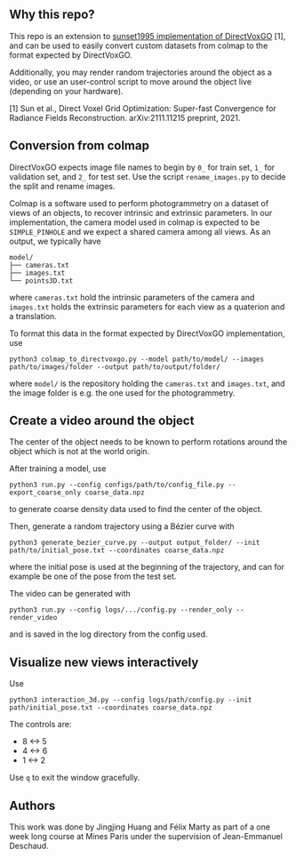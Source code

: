 ## Why this repo?

This repo is an extension to [sunset1995 implementation of DirectVoxGO](https://github.com/sunset1995/DirectVoxGO/) [1], and can be used to easily convert custom datasets from colmap to the format expected by DirectVoxGO.

Additionally, you may render random trajectories around the object as a video, or use an user-control script to move around the object live (depending on your hardware).

[1] Sun et al., Direct Voxel Grid Optimization: Super-fast Convergence for Radiance Fields Reconstruction. arXiv:2111.11215 preprint, 2021.

## Conversion from colmap

DirectVoxGO expects image file names to begin by `0_` for train set, `1_` for validation set, and `2_` for test set. Use the script `rename_images.py` to decide the split and rename images.

Colmap is a software used to perform photogrammetry on a dataset of views of an objects, to recover intrinsic and extrinsic parameters. In our implementation, the camera model used in colmap is expected to be `SIMPLE_PINHOLE` and we expect a shared camera among all views. As an output, we typically have

```
model/
├── cameras.txt
├── images.txt
└── points3D.txt
```

where `cameras.txt` hold the intrinsic parameters of the camera and `images.txt` holds the extrinsic parameters for each view as a quaterion and a translation.

To format this data in the format expected by DirectVoxGO implementation, use

```
python3 colmap_to_directvoxgo.py --model path/to/model/ --images path/to/images/folder --output path/to/output/folder/
```
where `model/` is the repository holding the `cameras.txt` and `images.txt`, and the image folder is e.g. the one used for the photogrammetry.

## Create a video around the object

The center of the object needs to be known to perform rotations around the object which is not at the world origin.

After training a model, use

```
python3 run.py --config configs/path/to/config_file.py --export_coarse_only coarse_data.npz
```

to generate coarse density data used to find the center of the object.

Then, generate a random trajectory using a Bézier curve with

```
python3 generate_bezier_curve.py --output output_folder/ --init path/to/initial_pose.txt --coordinates coarse_data.npz
```

where the initial pose is used at the beginning of the trajectory, and can for example be one of the pose from the test set.

The video can be generated with

```
python3 run.py --config logs/.../config.py --render_only --render_video
```

and is saved in the log directory from the config used.

## Visualize new views interactively

Use

```
python3 interaction_3d.py --config logs/path/config.py --init path/initial_pose.txt --coordinates coarse_data.npz
```

The controls are:
* 8 <-> 5
* 4 <-> 6
* 1 <-> 2

Use `q` to exit the window gracefully.

## Authors

This work was done by Jingjing Huang and Félix Marty as part of a one week long course at Mines Paris under the supervision of Jean-Emmanuel Deschaud.
